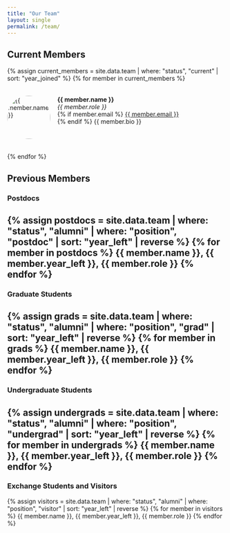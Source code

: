 ```yaml
---
title: "Our Team"
layout: single
permalink: /team/
---
```


<style>
.team-grid {
  display: grid;
  grid-template-columns: repeat(auto-fit, minmax(300px, 1fr));
  gap: 2rem;
}
.team-member {
  display: flex;
  align-items: flex-start;
  gap: 1rem;
}
.team-member img {
  border-radius: 50%;
  width: 100px;
  height: 100px;
  object-fit: cover;
  flex-shrink: 0;
}
</style>

## Current Members

<div class="team-grid">
{% assign current_members = site.data.team | where: "status", "current" | sort: "year_joined" %}
{% for member in current_members %}
  <div class="team-member">
    <img src="{{ member.image }}" alt="{{ member.name }}">
    <div>
      <strong>{{ member.name }}</strong><br>
      <em>{{ member.role }}</em><br>
      {% if member.email %}
      <a href="mailto:{{ member.email }}">{{ member.email }}</a><br>
      {% endif %}
      {{ member.bio }}
    </div>
  </div>
{% endfor %}
</div>

## Previous Members

### Postdocs

{% assign postdocs = site.data.team | where: "status", "alumni" | where: "position", "postdoc" | sort: "year_left" | reverse %}
{% for member in postdocs %}
{{ member.name }}, {{ member.year_left }}, {{ member.role }} 
{% endfor %}
---

### Graduate Students

{% assign grads = site.data.team | where: "status", "alumni" | where: "position", "grad" | sort: "year_left" | reverse %}
{% for member in grads %}
{{ member.name }}, {{ member.year_left }}, {{ member.role }} 
{% endfor %}
---

### Undergraduate Students

{% assign undergrads = site.data.team | where: "status", "alumni" | where: "position", "undergrad" | sort: "year_left" | reverse %}
{% for member in undergrads %}
{{ member.name }}, {{ member.year_left }}, {{ member.role }}
{% endfor %}
---

### Exchange Students and Visitors

{% assign visitors = site.data.team | where: "status", "alumni" | where: "position", "visitor" | sort: "year_left" | reverse %}
{% for member in visitors %}
{{ member.name }}, {{ member.year_left }}, {{ member.role }}
{% endfor %}
